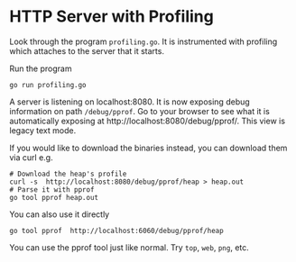 # HTTP Server with Profiling

Look through the program `profiling.go`. It is instrumented with profiling which attaches to the server that it starts.

Run the program

```shell
go run profiling.go
```

A server is listening on localhost:8080. It is now exposing debug information on path `/debug/pprof`. Go to your browser to see what it is automatically exposing at http://localhost:8080/debug/pprof/. This view is legacy text mode. 

If you would like to download the binaries instead, you can download them via curl e.g.


```shell
# Download the heap's profile
curl -s  http://localhost:8080/debug/pprof/heap > heap.out
# Parse it with pprof
go tool pprof heap.out
```
You can also use it directly

```shell
go tool pprof  http://localhost:6060/debug/pprof/heap
```

You can use the pprof tool just like normal. Try `top`, `web`, `png`, etc.